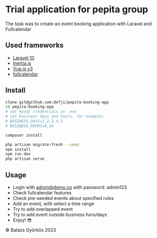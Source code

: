 # Trial application for pepita group

The task was to create an event booking application with Laravel and Fullcalendar

## Used frameworks

- [Laravel 10](https://laravel.com)
- [Inertia.js](https://inertiajs.com)
- [Vue.js v3](https://vuejs.org)
- [fullcalendar](https://fullcalendar.io)

## Install

```bash
clone git@github.com:defji/pepita-booking-app
cd pepita-booking-app
# set mysql credentials in .env 
# set business days and hours, for example: 
# BUSINESS_DAYS=1,2,3,4,5
# BUSINESS_HOURS=8,16

composer install

php artisan migrate:fresh --seed
npm install
npm run dev
php artisan serve
```

## Usage

- Login with admin@demo.co with password: admin123
- Check fullcalendar features
- Check pre-seeded events about specified rules
- Add an event, with select a time range
- Try to add overlapped event
- Try to add event outside business hors/days
- Enjoy! 😎

&copy; Balázs Györkös 2023 

